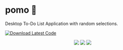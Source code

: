 # pomo 🍅
Desktop To-Do List Application with random selections.

[![Download Latest Code](https://img.shields.io/badge/Download_Latest_Release-%E2%87%93-blue?style=for-the-badge)](https://github.com/robtzou/pomo/releases/latest)

<p align="center">
  <a href="https://github.com/<OWNER>/<REPO>/releases/latest/download/<YourApp>-macOS.dmg"><img src="https://img.shields.io/badge/macOS-Download-blue?style=for-the-badge"></a>
  <a href="https://github.com/<OWNER>/<REPO>/releases/latest/download/<YourApp>-x64.msi"><img src="https://img.shields.io/badge/Windows-Download-blue?style=for-the-badge"></a>
  <a href="https://github.com/<OWNER>/<REPO>/releases/latest/download/<YourApp>-x86_64.AppImage"><img src="https://img.shields.io/badge/Linux-Download-blue?style=for-the-badge"></a>
</p>
